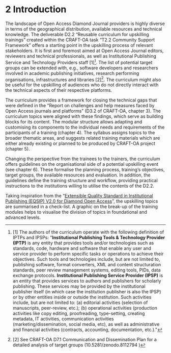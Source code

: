 # 2 Introduction

The landscape of Open Access Diamond Journal providers is highly diverse in terms of the geographical distribution, available resources and technical knowledge. The deliverable D2.2 “Reusable curriculum for upskilling trainings” created within the CRAFT-OA task “T2.2 Community Support Framework” offers a starting point in the upskilling process of relevant stakeholders. It is first and foremost aimed at Open Access Journal editors, reviewers and technical professionals, as well as Institutional Publishing Service and Technology Providers staff [1][^1]. The list of potential target groups can be extended with, e.g., software developers and researchers involved in academic publishing initiatives, research performing organisations, infrastructures and libraries [2][^2]. The curriculum might also be useful for the upskilling of audiences who do not directly interact with the technical aspects of their respective platforms.

The curriculum provides a framework for closing the technical gaps that were defined in the “Report on challenges and help measures faced by Open Access journals and platforms” (D3.2 of CRAFT-OA, chapter 3). The curriculum topics were aligned with these findings, which serve as building blocks for its content. The modular structure allows adapting and customising its components to the individual needs and requirements of the participants of a training (chapter 4). The syllabus assigns topics to the broader thematic areas, and suggests related training materials which are either already existing or planned to be produced by CRAFT-OA project (chapter 5).

Changing the perspective from the trainees to the trainers, the curriculum offers guidelines on the organisational side of a potential upskilling event (see chapter 6). These formalise the planning process, training’s objectives, target groups, the available resources and evaluation. In addition, the guidelines define the training structure and workflow, providing practical instructions to the institutions willing to utilise the contents of the D2.2.

Taking inspiration from the “[Extensible Quality Standard in Institutional Publishing (EQSIP) V2.0 for Diamond Open Access](https://zenodo.org/doi/10.5281/zenodo.10726731)”, the upskilling topics are summarised in a check-list. A graphic on the break-up of the training modules helps to visualise the division of topics in foundational and advanced levels.

[^1]: [1] The authors of the curriculum operate with the following definition of IPTPs and IPSPs: "**Institutional Publishing Tools & Technology Provider (IPTP)** is any entity that provides tools and/or technologies such as standards, code, hardware and software that enable any user and service provider to perform specific tasks or operations to achieve their objectives. Such tools and technologies include, but are not limited to, publishing software, format converters, XML and content structuration standards, peer review management systems, editing tools, PIDs, data exchange protocols. **Institutional Publishing Service Provider (IPSP)** is an entity that provides services to authors and publishers for scholarly publishing.  These services may  be  provided  by  the  institutional  publisher  itself  (in  which  case  the  institution publisher is also the IPSP) or by other entities inside or outside the institution. Such activities include, but are not limited to: (a) editorial activities (selection of manuscripts, peer-review, etc.); (b) operational activities (production activities like copy editing, proofreading, type-setting, creating metadata, IT activities, communication activities (marketing/dissemination, social media, etc), as well as administrative and financial activities (contracts, accounting, documentation, etc.)."
[^2]: [2] See CRAFT-OA D7.1 Communication and Dissemination Plan for a detailed analysis of target groups (10.5281/zenodo.8112794 )

